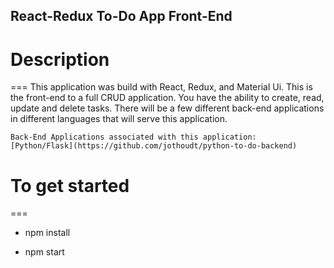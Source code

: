 ## React-Redux To-Do App Front-End

# Description
===
    This application was build with React, Redux, and Material Ui. This is the front-end to a full CRUD application.
    You have the ability to create, read, update and delete tasks. There will be a few different back-end applications in different languages that
    will serve this application.

    Back-End Applications associated with this application:
    [Python/Flask](https://github.com/jothoudt/python-to-do-backend) 

    


# To get started
===

- npm install

- npm start